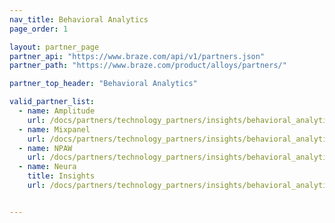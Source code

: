 ```yaml
---
nav_title: Behavioral Analytics
page_order: 1

layout: partner_page
partner_api: "https://www.braze.com/api/v1/partners.json"
partner_path: "https://www.braze.com/product/alloys/partners/"

partner_top_header: "Behavioral Analytics"

valid_partner_list:
  - name: Amplitude
    url: /docs/partners/technology_partners/insights/behavioral_analytics/amplitude_for_currents/
  - name: Mixpanel
    url: /docs/partners/technology_partners/insights/behavioral_analytics/mixpanel_for_currents/
  - name: NPAW
    url: /docs/partners/technology_partners/insights/behavioral_analytics/npaw/
  - name: Neura
    title: Insights
    url: /docs/partners/technology_partners/insights/behavioral_analytics/neura_insights/


---
```

